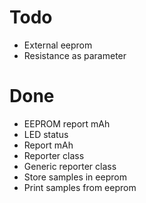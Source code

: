# Todo
* External eeprom
* Resistance as parameter

# Done
* EEPROM report mAh
* LED status
* Report mAh
* Reporter class
* Generic reporter class
* Store samples in eeprom
* Print samples from eeprom

